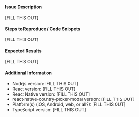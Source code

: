 #### Issue Description

[FILL THIS OUT]

#### Steps to Reproduce / Code Snippets

[FILL THIS OUT]

#### Expected Results

[FILL THIS OUT]

#### Additional Information

* Nodejs version: [FILL THIS OUT]
* React version: [FILL THIS OUT]
* React Native version: [FILL THIS OUT]
* react-native-country-picker-modal version: [FILL THIS OUT]
* Platform(s) (iOS, Android, web, or all?): [FILL THIS OUT]
* TypeScript version: [FILL THIS OUT]
